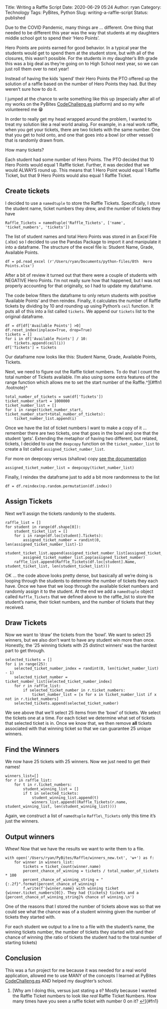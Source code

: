 Title: Writing a Raffle Script
Date: 2020-06-29 05:24
Author: ryan
Category: Technology
Tags: PyBites, Python
Slug: writing-a-raffle-script
Status: published

Due to the COVID Pandemic, many things are ... different. One thing that needed to be different this year was the way that students at my daughters middle school got to spend their ‘Hero Points’.

Hero Points are points earned for good behavior. In a typical year the students would get to spend them at the student store, but with all of the closures, this wasn’t possible. For the students in my daughter’s 8th grade this was a big deal as they’re going on to High School next year, so we can just roll them over to next year!

Instead of having the kids ‘spend’ their Hero Points the PTO offered up the solution of a raffle based on the number of Hero Points they had. But they weren’t sure how to do it.

I jumped at the chance to write something like this up (especially after all of my works on the PyBites [CodeChalleng.es](https://codechalleng.es "CodeChalleng.es") platform) and so my wife volunteered me 😁

In order to really get my head wrapped around the problem, I wanted to treat my solution like a real world analog. For example, in a real work raffle, when you get your tickets, there are two tickets with the same number. One that you get to hold onto, and one that goes into a bowl (or other vessel) that is randomly drawn from.

How many tickets?

Each student had some number of Hero Points. The PTO decided that 10 Hero Points would equal 1 Raffle ticket. Further, it was decided that we would ALWAYS round up. This means that 1 Hero Point would equal 1 Raffle Ticket, but that 9 Hero Points would also equal 1 Raffle Ticket.

## Create tickets

I decided to use a `namedtuple` to store the Raffle Tickets. Specifically, I store the student name, ticket numbers they drew, and the number of tickets they have

``` {.wp-block-code}
Raffle_Tickets = namedtuple('Raffle_Tickets', ['name', 'ticket_numbers', 'tickets'])
```

The list of student names and total Hero Points was stored in an Excel File (.xlsx) so I decided to use the Pandas Package to import it and manipulate it into a dataframe. The structure of the excel file is: Student Name, Grade, Available Points.

``` {.wp-block-code}
df = pd.read_excel (r'/Users/ryan/Documents/python-files/8th  Hero Points.xlsx')
```

After a bit of review it turned out that there were a couple of students with NEGATIVE Hero Points. I’m not really sure how that happened, but I was not properly accounting for that originally, so I had to update my dataframe.

The code below filters the dataframe to only return students with positive ‘Available Points’ and then reindex. Finally, it calculates the number of Raffle tickets by dividing by 10 and rounding up using Python’s `ceil` function. It puts all of this into a list called `tickets`. We append our `tickets` list to the original dataframe.

``` {.wp-block-code}
df = df[df['Available Points'] >0]
df.reset_index(inplace=True, drop=True)
tickets = []
for i in df['Available Points'] / 10:
    tickets.append(ceil(i))
df['Tickets'] = tickets
```

Our dataframe now looks like this: Student Name, Grade, Available Points, Tickets.

Next, we need to figure out the Raffle ticket numbers. To do that I count the total number of Tickets available. I’m also using some extra features of the range function which allows me to set the start number of the Raffle.^[1](#fn1){#ffn1 .footnote}^

``` {.wp-block-code}
total_number_of_tickets = sum(df['Tickets'])
ticket_number_start = 1000000
ticket_number_list = []
for i in range(ticket_number_start, ticket_number_start+total_number_of_tickets):
    ticket_number_list.append(i)
```

Once we have the list of ticket numbers I want to make a copy of it … remember there are two tickets, one that goes in the bowl and one that the student ‘gets’. Extending the metaphor of having two different, but related, tickets, I decided to use the `deepcopy` function on the `ticket_number_list` to create a list called `assigned_ticket_number_list`.

For more on deepcopy versus (shallow) copy [see the documentation](https://docs.python.org/3/library/copy.html "Deepcopy")

``` {.wp-block-code}
assigned_ticket_number_list = deepcopy(ticket_number_list)
```

Finally, I reindex the dataframe just to add a bit more randomness to the list

``` {.wp-block-code}
df = df.reindex(np.random.permutation(df.index))
```

## Assign Tickets

Next we’ll assign the tickets randomly to the students.

``` {.wp-block-code}
raffle_list = []
for student in range(df.shape[0]):
    student_ticket_list = []
    for i in range(df.loc[student].Tickets):
        assigned_ticket_number = randint(0, len(assigned_ticket_number_list)-1)
        student_ticket_list.append(assigned_ticket_number_list[assigned_ticket_number])
        assigned_ticket_number_list.pop(assigned_ticket_number)
    raffle_list.append(Raffle_Tickets(df.loc[student].Name, student_ticket_list, len(student_ticket_list)))
```

OK … the code above looks pretty dense, but basically all we’re doing is looping through the students to determine the number of tickets they each have. Once we have that we loop through the available ticket numbers and randomly assign it to the student. At the end we add a `namedtuple` object called `Raffle_Tickets` that we defined above to the raffle_list to store the student’s name, their ticket numbers, and the number of tickets that they received.

## Draw Tickets

Now we want to ‘draw’ the tickets from the ‘bowl’. We want to select 25 winners, but we also don’t want to have any student win more than once. Honestly, the ’25 winning tickets with 25 distinct winners’ was the hardest part to get through.

``` {.wp-block-code}
selected_tickets = []
for i in range(25):
    selected_ticket_number_index = randint(0, len(ticket_number_list) - 1)
    selected_ticket_number = ticket_number_list[selected_ticket_number_index]
    for r in raffle_list:
        if selected_ticket_number in r.ticket_numbers:
            ticket_number_list = [x for x in ticket_number_list if x not in r.ticket_numbers]
    selected_tickets.append(selected_ticket_number)
```

We see above that we’ll select 25 items from the ‘bowl’ of tickets. We select the tickets one at a time. For each ticket we determine what set of tickets that selected ticket is in. Once we know that, we then remove **all** tickets associated with that winning ticket so that we can guarantee 25 unique winners.

## Find the Winners

We now have 25 tickets with 25 winners. Now we just need to get their names!

``` {.wp-block-code}
winners_list=[]
for r in raffle_list:
    for t in r.ticket_numbers:
        student_winning_list = []
        if t in selected_tickets:
            student_winning_list.append(t)
            winners_list.append((Raffle_Tickets(r.name, student_winning_list, len(student_winning_list))))
```

Again, we construct a list of `namedtuple` `Raffle\_Tickets` only this time it’s just the winners.

## Output winners

Whew! Now that we have the results we want to write them to a file.

``` {.wp-block-code}
with open('/Users/ryan/PyBites/Raffle/winners_new.txt', 'w+') as f:
    for winner in winners_list:
        tickets = ticket_count(winner.name)
        percent_chance_of_winning = tickets / total_number_of_tickets * 100
        percent_chance_of_winning_string = "{:.2f}".format(percent_chance_of_winning)
        f.write(f'{winner.name} with winning ticket {winner.ticket_numbers[0]}. They had {tickets} tickets and a {percent_chance_of_winning_string}% chance of winning.\n')
```

One of the reasons that I stored the number of tickets above was so that we could see what the chance was of a student winning given the number of tickets they started with.

For each student we output to a line to a file with the student’s name, the winning tickets number, the number of tickets they started with and their chance of winning (the ratio of tickets the student had to the total number of starting tickets)

## Conclusion

This was a fun project for me because it was needed for a real world application, allowed me to use MANY of the concepts I learned at PyBites [CodeChalleng.es](https://codechalleng.es) AND helped my daughter’s school.

1.  [Why am I doing this, versus just stating a `0`? Mostly because I wanted the Raffle Ticket numbers to look like *real* Raffle Ticket Numbers. How many times have you seen a raffle ticket with number 0 on it? [↩](#ffn1)]{#fn1}
